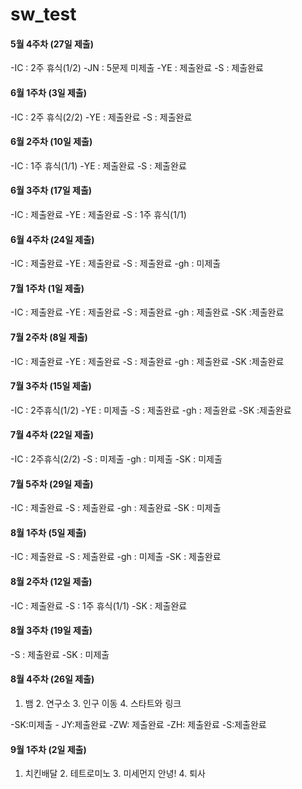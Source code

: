 # sw_test

#### 5월 4주차 (27일 제출)
-IC : 2주 휴식(1/2)
-JN : 5문제 미제출
-YE : 제출완료
-S : 제출완료
  
#### 6월 1주차 (3일 제출)
-IC : 2주 휴식(2/2)
-YE : 제출완료
-S : 제출완료

#### 6월 2주차 (10일 제출)
-IC : 1주 휴식(1/1)
-YE : 제출완료
-S : 제출완료

#### 6월 3주차 (17일 제출)
-IC : 제출완료
-YE : 제출완료
-S : 1주 휴식(1/1)

#### 6월 4주차 (24일 제출)
-IC : 제출완료
-YE : 제출완료
-S : 제출완료
-gh : 미제출  

#### 7월 1주차 (1일 제출)
-IC : 제출완료
-YE : 제출완료
-S : 제출완료
-gh : 제출완료
-SK :제출완료

#### 7월 2주차 (8일 제출)
-IC : 제출완료
-YE : 제출완료
-S : 제출완료
-gh : 제출완료
-SK :제출완료

#### 7월 3주차 (15일 제출)
-IC : 2주휴식(1/2)
-YE : 미제출
-S : 제출완료
-gh : 제출완료
-SK :제출완료

#### 7월 4주차 (22일 제출)
-IC : 2주휴식(2/2)
-S : 미제출
-gh : 미제출
-SK : 미제출
  
#### 7월 5주차 (29일 제출)
-IC : 제출완료
-S : 제출완료
-gh : 제출완료
-SK : 미제출
  
#### 8월 1주차 (5일 제출)
-IC : 제출완료
-S : 제출완료
-gh : 미제출
-SK : 제출완료
  
#### 8월 2주차 (12일 제출)
-IC : 제출완료
-S : 1주 휴식(1/1)
-SK : 제출완료

#### 8월 3주차 (19일 제출)
-S : 제출완료
-SK : 미제출

#### 8월 4주차 (26일 제출)
1. 뱀   2. 연구소   3. 인구 이동   4. 스타트와 링크
    
-SK:미제출  - JY:제출완료  -ZW: 제출완료 -ZH: 제출완료 -S:제출완료 

#### 9월 1주차 (2일 제출)
1.  치킨배달  2.  테트로미노  3.  미세먼지 안녕!  4.  퇴사 
